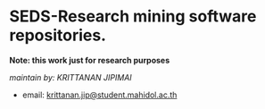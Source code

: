 # SEDS-Research mining software repositories.

**Note: this work just for research purposes**

*maintain by: KRITTANAN JIPIMAI*

- email: <krittanan.jip@student.mahidol.ac.th>
